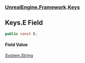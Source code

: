 ### [UnrealEngine.Framework](./UnrealEngine-Framework.md 'UnrealEngine.Framework').[Keys](./UnrealEngine-Framework-Keys.md 'UnrealEngine.Framework.Keys')
## Keys.E Field
  
```csharp
public const E;
```
#### Field Value
[System.String](https://docs.microsoft.com/en-us/dotnet/api/System.String 'System.String')  
